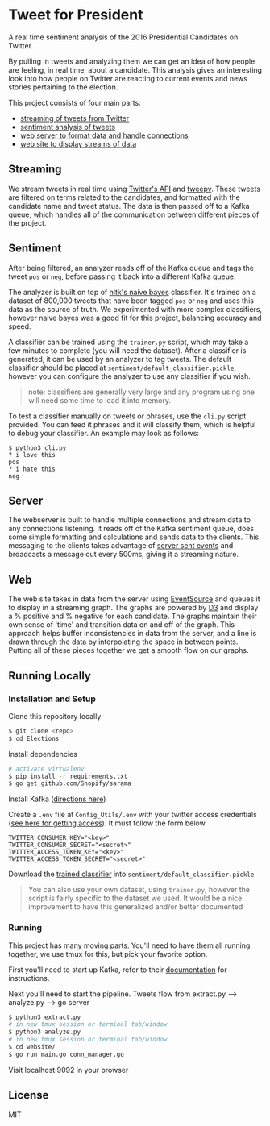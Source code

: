 # Tweet for President

A real time sentiment analysis of the 2016 Presidential Candidates on Twitter.

By pulling in tweets and analyzing them we can get an idea of how people are feeling, in real time, about a candidate. This analysis gives an interesting look into how people on Twitter are reacting to current events and news stories pertaining to the election.

This project consists of four main parts:
 - [streaming of tweets from Twitter](https://github.com/CUBigDataClass/Elections#streaming)
 - [sentiment analysis of tweets](https://github.com/CUBigDataClass/Elections#sentiment)
 - [web server to format data and handle connections](https://github.com/CUBigDataClass/Elections#server)
 - [web site to display streams of data](https://github.com/CUBigDataClass/Elections#web)

## Streaming

We stream tweets in real time using [Twitter's API](https://dev.twitter.com/streaming/public) and [tweepy](https://github.com/tweepy/tweepy). These tweets are filtered on terms related to the candidates, and formatted with the candidate name and tweet status. The data is then passed off to a Kafka queue, which handles all of the communication between different pieces of the project.

## Sentiment

After being filtered, an analyzer reads off of the Kafka queue and tags the tweet `pos` or `neg`, before passing it back into a different Kafka queue.

The analyzer is built on top of [nltk's naive bayes](http://www.nltk.org/book/ch06.html) classifier. It's trained on a dataset of 800,000 tweets that have been tagged `pos` or `neg` and uses this data as the source of truth. We experimented with more complex classifiers, however naive bayes was a good fit for this project, balancing accuracy and speed.

A classifier can be trained using the `trainer.py` script, which may take a few minutes to complete (you will need the dataset). After a classifier is generated, it can be used by an analyzer to tag tweets. The default classifier should be placed at `sentiment/default_classifier.pickle`, however you can configure the analyzer to use any classifier if you wish.

> note: classifiers are generally very large and any program using one will need some time to load it into memory.

To test a classifier manually on tweets or phrases, use the `cli.py` script provided. You can feed it phrases and it will classify them, which is helpful to debug your classifier. An example may look as follows:

```
$ python3 cli.py
? i love this
pos
? i hate this
neg
```

## Server

The webserver is built to handle multiple connections and stream data to any connections listening. It reads off of the Kafka sentiment queue, does some simple formatting and calculations and sends data to the clients. This messaging to the clients takes advantage of [server sent events](https://www.wikiwand.com/en/Server-sent_events) and broadcasts a message out every 500ms, giving it a streaming nature.

## Web

The web site takes in data from the server using [EventSource](https://developer.mozilla.org/en-US/docs/Web/API/Server-sent_events/Using_server-sent_events) and queues it to display in a streaming graph. The graphs are powered by [D3](https://d3js.org/) and display a % positive and % negative for each candidate. The graphs maintain their own sense of 'time' and transition data on and off of the graph. This approach helps buffer inconsistencies in data from the server, and a line is drawn through the data by interpolating the space in between points. Putting all of these pieces together we get a smooth flow on our graphs.

## Running Locally

### Installation and Setup

Clone this repository locally
```sh
$ git clone <repo>
$ cd Elections
```

Install dependencies
```sh
# activate virtualenv
$ pip install -r requirements.txt
$ go get github.com/Shopify/sarama
```

Install Kafka ([directions here](https://kafka.apache.org/quickstart#quickstart_download))

Create a `.env` file at `Config_Utils/.env` with your twitter access credentials ([see here for getting access](https://dev.twitter.com/oauth/overview)). It must follow the form below
```
TWITTER_CONSUMER_KEY="<key>"
TWITTER_CONSUMER_SECRET="<secret>"
TWITTER_ACCESS_TOKEN_KEY="<key>"
TWITTER_ACCESS_TOKEN_SECRET="<secret>"
```

Download the [trained classifier](https://www.dropbox.com/s/0j472jfhw3crvsf/default_classifier.pickle?dl=0) into `sentiment/default_classifier.pickle`
> You can also use your own dataset, using `trainer.py`, however the script is fairly specific to the dataset we used. It would be a nice improvement to have this generalized and/or better documented

### Running

This project has many moving parts. You'll need to have them all running together, we use tmux for this, but pick your favorite option.

First you'll need to start up Kafka, refer to their [documentation](https://kafka.apache.org/quickstart#quickstart_startserver) for instructions.

Next you'll need to start the pipeline. Tweets flow from extract.py --> analyze.py --> go server

```sh
$ python3 extract.py
# in new tmux session or terminal tab/window
$ python3 analyze.py
# in new tmux session or terminal tab/window
$ cd website/
$ go run main.go conn_manager.go
```

Visit localhost:9092 in your browser

## License

MIT
